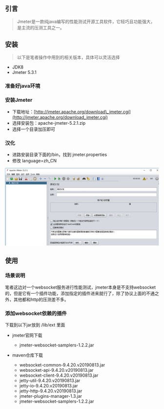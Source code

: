 ## 引言

> Jmeter是一款纯java编写的性能测试开源工具软件，它轻巧且功能强大，是主流的压测工具之一。

## 安装

> 以下是笔者操作中用到的相关版本，具体可以灵活选择

* JDK8
* Jmeter 5.3.1

### 准备好java环境

### 安装Jmeter

* 下载地址：[http://jmeter.apache.org/download\_jmeter.cgi](http://jmeter.apache.org/download_jmeter.cgi)
* 选择安装包：apache-jmeter-5.2.1.zip
* 选择一个目录加压即可

### 汉化

* 进路安装目录下面的/bin，找到 jmeter.properties
* 修改 language=zh\_CN

![](/assets/yace/jmeter.png)

## 使用

### 场景说明

笔者这边对一个websocket服务进行性能测试，jmeter本身是不支持websocket的，但是它有一个插件功能，添加指定的插件进来就行了，除了协议上面的不通之外，其他都和http的压测差不多。

### 添加websocket依赖的插件
下载到以下jar放到 /lib/ext 里面

- jmeter官网下载
    - jmeter-websocket-samplers-1.2.2.jar

- maven仓库下载
    - websocket-common-9.4.20.v20190813.jar
    - websocket-api-9.4.20.v20190813.jar
    - websocket-client-9.4.20.v20190813.jar
    - jetty-util-9.4.20.v20190813.jar
    - jetty-io-9.4.20.v20190813.jar
    - jetty-http-9.4.20.v20190813.jar
    - jmeter-plugins-manager-1.3.jar
    - jmeter-websocket-samplers-1.2.2.jar

